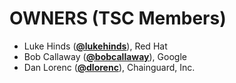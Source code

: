 # OWNERS (TSC Members)

* Luke Hinds (**[@lukehinds](https://github.com/lukehinds)**), Red Hat
* Bob Callaway (**[@bobcallaway](https://github.com/bobcallaway)**), Google
* Dan Lorenc (**[@dlorenc](https://github.com/dlorenc)**), Chainguard, Inc.

